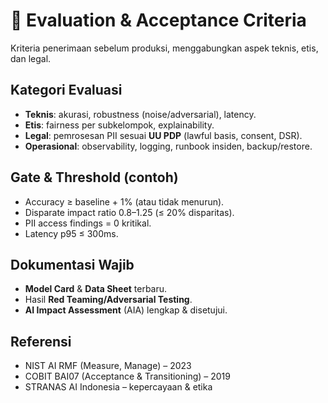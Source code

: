 # 📏 Evaluation & Acceptance Criteria

Kriteria penerimaan sebelum produksi, menggabungkan aspek teknis, etis, dan legal.

## Kategori Evaluasi
- **Teknis**: akurasi, robustness (noise/adversarial), latency.  
- **Etis**: fairness per subkelompok, explainability.  
- **Legal**: pemrosesan PII sesuai **UU PDP** (lawful basis, consent, DSR).  
- **Operasional**: observability, logging, runbook insiden, backup/restore.

## Gate & Threshold (contoh)
- Accuracy ≥ baseline + 1% (atau tidak menurun).  
- Disparate impact ratio 0.8–1.25 (≤ 20% disparitas).  
- PII access findings = 0 kritikal.  
- Latency p95 ≤ 300ms.

## Dokumentasi Wajib
- **Model Card** & **Data Sheet** terbaru.  
- Hasil **Red Teaming/Adversarial Testing**.  
- **AI Impact Assessment** (AIA) lengkap & disetujui.

## Referensi
- NIST AI RMF (Measure, Manage) – 2023  
- COBIT BAI07 (Acceptance & Transitioning) – 2019  
- STRANAS AI Indonesia – kepercayaan & etika
